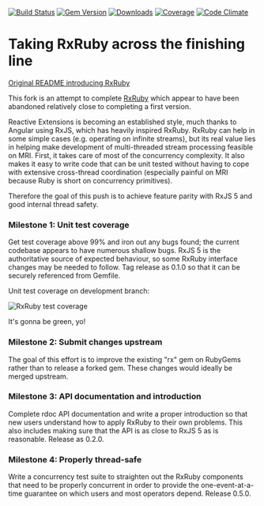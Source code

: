 [![Build Status](https://travis-ci.org/bittrance/rxruby.svg?branch=master)](https://travis-ci.org/bittrance/rxruby)
[![Gem Version](https://badge.fury.io/rb/rx.svg)](https://badge.fury.io/rb/rx)
[![Downloads](http://ruby-gem-downloads-badge.herokuapp.com/rx?type=total)](https://rubygems.org/gems/rx)
[![Coverage](https://codecov.io/gh/bittrance/rxruby/branch/master/graph/badge.svg)](https://codecov.io/gh/bittrance/rxruby)
[![Code Climate](https://codeclimate.com/github/bittrance/rxruby/badges/gpa.svg)](https://codeclimate.com/github/bittrance/rxruby)

# Taking RxRuby across the finishing line

[Original README introducing RxRuby](https://github.com/ReactiveX/RxRuby/tree/master/readme.md)

This fork is an attempt to complete [RxRuby](https://github.com/ReactiveX/RxRuby) which appear to have been abandoned relatively close to completing a first version.

Reactive Extensions is becoming an established style, much thanks to Angular using RxJS, which has heavily inspired RxRuby. RxRuby can help in some simple cases (e.g. operating on infinite streams), but its real value lies in helping make development of multi-threaded stream processing feasible on MRI. First, it takes care of most of the concurrency complexity. It also makes it easy to write code that can be unit tested without having to cope with extensive cross-thread coordination (especially painful on MRI because Ruby is short on concurrency primitives).

Therefore the goal of this push is to achieve feature parity with RxJS 5 and good internal thread safety.

### Milestone 1: Unit test coverage
Get test coverage above 99% and iron out any bugs found; the current codebase appears to have numerous shallow bugs. RxJS 5 is the authoritative source of expected behaviour, so some RxRuby interface changes may be needed to follow. Tag release as 0.1.0 so that it can be securely referenced from Gemfile.

Unit test coverage on development branch:

![RxRuby test coverage](https://codecov.io/gh/bittrance/rxruby/branch/development/graphs/sunburst.svg)

It's gonna be green, yo!

### Milestone 2: Submit changes upstream
The goal of this effort is to improve the existing "rx" gem on RubyGems rather than to release a forked gem. These changes would ideally be merged upstream.

### Milestone 3: API documentation  and introduction
Complete rdoc API documentation and write a proper introduction so that new users understand how to apply RxRuby to their own problems. This also includes making sure that the API is as close to RxJS 5 as is reasonable. Release as 0.2.0.

### Milestone 4: Properly thread-safe
Write a concurrency test suite to straighten out the RxRuby components that need to be properly concurrent in order to provide the one-event-at-a-time guarantee on which users and most operators depend. Release 0.5.0.
